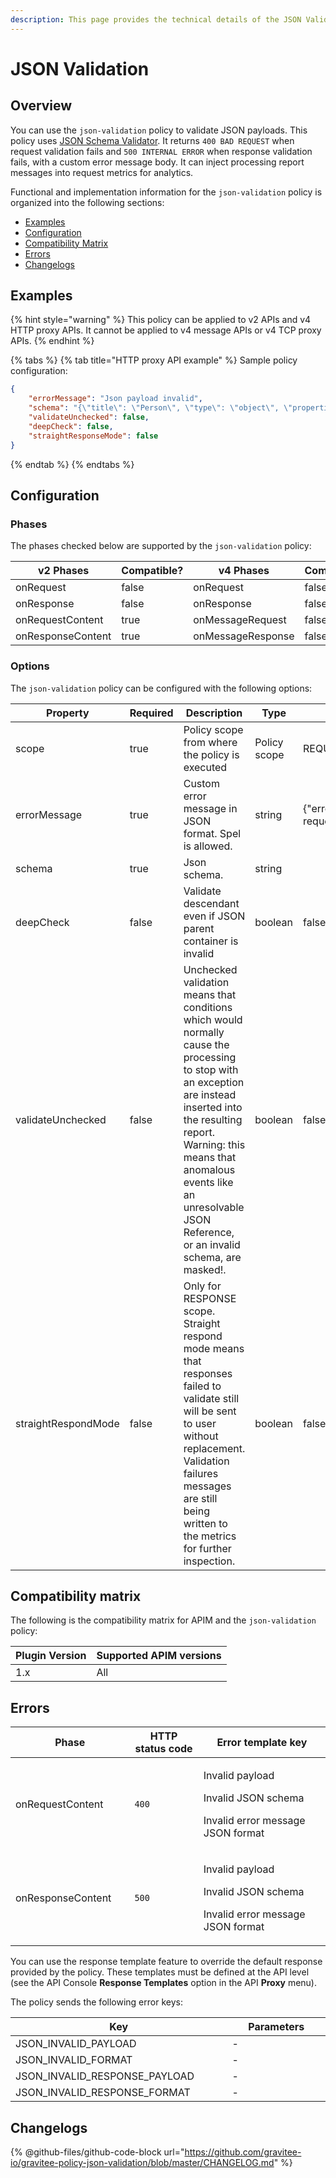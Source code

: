 ```yaml
---
description: This page provides the technical details of the JSON Validation policy
---
```


# JSON Validation

## Overview

You can use the `json-validation` policy to validate JSON payloads. This policy uses [JSON Schema Validator](https://github.com/java-json-tools/json-schema-validator). It returns `400 BAD REQUEST` when request validation fails and `500 INTERNAL ERROR` when response validation fails, with a custom error message body. It can inject processing report messages into request metrics for analytics.

Functional and implementation information for the `json-validation` policy is organized into the following sections:

* [Examples](json-validation.md#examples)
* [Configuration](json-validation.md#configuration)
* [Compatibility Matrix](json-validation.md#compatibility-matrix)
* [Errors](json-validation.md#errors)
* [Changelogs](json-validation.md#changelogs)

## Examples

{% hint style="warning" %}
This policy can be applied to v2 APIs and v4 HTTP proxy APIs. It cannot be applied to v4 message APIs or v4 TCP proxy APIs.
{% endhint %}

{% tabs %}
{% tab title="HTTP proxy API example" %}
Sample policy configuration:

```json
{
	"errorMessage": "Json payload invalid",
	"schema": "{\"title\": \"Person\", \"type\": \"object\", \"properties\": {\"name\": {\"type\": \"string\"}}, \"required\": [\"name\"]}",
	"validateUnchecked": false,
	"deepCheck": false,
	"straightResponseMode": false
}
```
{% endtab %}
{% endtabs %}

## Configuration

### Phases

The phases checked below are supported by the `json-validation` policy:

<table data-full-width="false"><thead><tr><th width="202">v2 Phases</th><th width="139" data-type="checkbox">Compatible?</th><th width="198">v4 Phases</th><th data-type="checkbox">Compatible?</th></tr></thead><tbody><tr><td>onRequest</td><td>false</td><td>onRequest</td><td>false</td></tr><tr><td>onResponse</td><td>false</td><td>onResponse</td><td>false</td></tr><tr><td>onRequestContent</td><td>true</td><td>onMessageRequest</td><td>false</td></tr><tr><td>onResponseContent</td><td>true</td><td>onMessageResponse</td><td>false</td></tr></tbody></table>

### Options

The `json-validation` policy can be configured with the following options:

<table><thead><tr><th width="227">Property</th><th width="112" data-type="checkbox">Required</th><th width="235">Description</th><th>Type</th><th>Default</th></tr></thead><tbody><tr><td>scope</td><td>true</td><td>Policy scope from where the policy is executed</td><td>Policy scope</td><td>REQUEST_CONTENT</td></tr><tr><td>errorMessage</td><td>true</td><td>Custom error message in JSON format. Spel is allowed.</td><td>string</td><td>{"error":"Bad request"}</td></tr><tr><td>schema</td><td>true</td><td>Json schema.</td><td>string</td><td></td></tr><tr><td>deepCheck</td><td>false</td><td>Validate descendant even if JSON parent container is invalid</td><td>boolean</td><td>false</td></tr><tr><td>validateUnchecked</td><td>false</td><td>Unchecked validation means that conditions which would normally cause the processing to stop with an exception are instead inserted into the resulting report. Warning: this means that anomalous events like an unresolvable JSON Reference, or an invalid schema, are masked!.</td><td>boolean</td><td>false</td></tr><tr><td>straightRespondMode</td><td>false</td><td>Only for RESPONSE scope. Straight respond mode means that responses failed to validate still will be sent to user without replacement. Validation failures messages are still being written to the metrics for further inspection.</td><td>boolean</td><td>false</td></tr></tbody></table>

## Compatibility matrix

The following is the compatibility matrix for APIM and the `json-validation` policy:

<table data-full-width="false"><thead><tr><th>Plugin Version</th><th>Supported APIM versions</th></tr></thead><tbody><tr><td>1.x</td><td>All</td></tr></tbody></table>

## Errors

<table data-full-width="false"><thead><tr><th width="210">Phase</th><th width="171">HTTP status code</th><th width="387">Error template key</th></tr></thead><tbody><tr><td>onRequestContent</td><td><code>400</code></td><td><p>Invalid payload</p><p>Invalid JSON schema</p><p>Invalid error message JSON format</p></td></tr><tr><td>onResponseContent</td><td><code>500</code></td><td><p>Invalid payload</p><p>Invalid JSON schema</p><p>Invalid error message JSON format</p></td></tr></tbody></table>

You can use the response template feature to override the default response provided by the policy. These templates must be defined at the API level (see the API Console **Response Templates** option in the API **Proxy** menu).

The policy sends the following error keys:

<table data-full-width="false"><thead><tr><th width="355.6456692913386">Key</th><th width="171">Parameters</th></tr></thead><tbody><tr><td>JSON_INVALID_PAYLOAD</td><td>-</td></tr><tr><td>JSON_INVALID_FORMAT</td><td>-</td></tr><tr><td>JSON_INVALID_RESPONSE_PAYLOAD</td><td>-</td></tr><tr><td>JSON_INVALID_RESPONSE_FORMAT</td><td>-</td></tr></tbody></table>

## Changelogs

{% @github-files/github-code-block url="https://github.com/gravitee-io/gravitee-policy-json-validation/blob/master/CHANGELOG.md" %}
